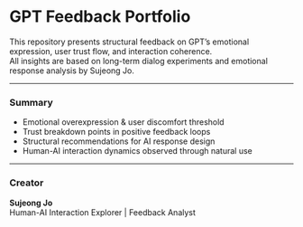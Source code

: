 # GPT Feedback Portfolio

This repository presents structural feedback on GPT’s emotional expression, user trust flow, and interaction coherence.  
All insights are based on long-term dialog experiments and emotional response analysis by Sujeong Jo.

---

### Summary

- Emotional overexpression & user discomfort threshold  
- Trust breakdown points in positive feedback loops  
- Structural recommendations for AI response design  
- Human-AI interaction dynamics observed through natural use

---

### Creator

**Sujeong Jo**  
Human-AI Interaction Explorer | Feedback Analyst
